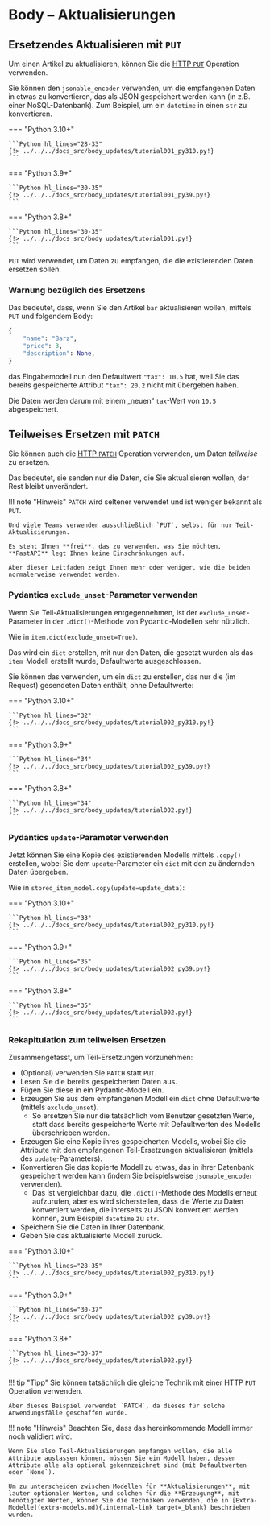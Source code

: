 # Body – Aktualisierungen

## Ersetzendes Aktualisieren mit `PUT`

Um einen Artikel zu aktualisieren, können Sie die <a href="https://developer.mozilla.org/en-US/docs/Web/HTTP/Methods/PUT" class="external-link" target="_blank">HTTP `PUT`</a> Operation verwenden.

Sie können den `jsonable_encoder` verwenden, um die empfangenen Daten in etwas zu konvertieren, das als JSON gespeichert werden kann (in z.B. einer NoSQL-Datenbank). Zum Beispiel, um ein `datetime` in einen `str` zu konvertieren.

=== "Python 3.10+"

    ```Python hl_lines="28-33"
    {!> ../../../docs_src/body_updates/tutorial001_py310.py!}
    ```

=== "Python 3.9+"

    ```Python hl_lines="30-35"
    {!> ../../../docs_src/body_updates/tutorial001_py39.py!}
    ```

=== "Python 3.8+"

    ```Python hl_lines="30-35"
    {!> ../../../docs_src/body_updates/tutorial001.py!}
    ```

`PUT` wird verwendet, um Daten zu empfangen, die die existierenden Daten ersetzen sollen.

### Warnung bezüglich des Ersetzens

Das bedeutet, dass, wenn Sie den Artikel `bar` aktualisieren wollen, mittels `PUT` und folgendem Body:

```Python
{
    "name": "Barz",
    "price": 3,
    "description": None,
}
```

das Eingabemodell nun den Defaultwert `"tax": 10.5` hat, weil Sie das bereits gespeicherte Attribut `"tax": 20.2` nicht mit übergeben haben.

Die Daten werden darum mit einem „neuen“ `tax`-Wert von `10.5` abgespeichert.

## Teilweises Ersetzen mit `PATCH`

Sie können auch die <a href="https://developer.mozilla.org/en-US/docs/Web/HTTP/Methods/PATCH" class="external-link" target="_blank">HTTP `PATCH`</a> Operation verwenden, um Daten *teilweise* zu ersetzen.

Das bedeutet, sie senden nur die Daten, die Sie aktualisieren wollen, der Rest bleibt unverändert.

!!! note "Hinweis"
    `PATCH` wird seltener verwendet und ist weniger bekannt als `PUT`.

    Und viele Teams verwenden ausschließlich `PUT`, selbst für nur Teil-Aktualisierungen.

    Es steht Ihnen **frei**, das zu verwenden, was Sie möchten, **FastAPI** legt Ihnen keine Einschränkungen auf.

    Aber dieser Leitfaden zeigt Ihnen mehr oder weniger, wie die beiden normalerweise verwendet werden.

### Pydantics `exclude_unset`-Parameter verwenden

Wenn Sie Teil-Aktualisierungen entgegennehmen, ist der `exclude_unset`-Parameter in der `.dict()`-Methode von Pydantic-Modellen sehr nützlich.

Wie in `item.dict(exclude_unset=True)`.

Das wird ein `dict` erstellen, mit nur den Daten, die gesetzt wurden als das `item`-Modell erstellt wurde, Defaultwerte ausgeschlossen.

Sie können das verwenden, um ein `dict` zu erstellen, das nur die (im Request) gesendeten Daten enthält, ohne Defaultwerte:

=== "Python 3.10+"

    ```Python hl_lines="32"
    {!> ../../../docs_src/body_updates/tutorial002_py310.py!}
    ```

=== "Python 3.9+"

    ```Python hl_lines="34"
    {!> ../../../docs_src/body_updates/tutorial002_py39.py!}
    ```

=== "Python 3.8+"

    ```Python hl_lines="34"
    {!> ../../../docs_src/body_updates/tutorial002.py!}
    ```

### Pydantics `update`-Parameter verwenden

Jetzt können Sie eine Kopie des existierenden Modells mittels `.copy()` erstellen, wobei Sie dem `update`-Parameter ein `dict` mit den zu ändernden Daten übergeben.

Wie in `stored_item_model.copy(update=update_data)`:

=== "Python 3.10+"

    ```Python hl_lines="33"
    {!> ../../../docs_src/body_updates/tutorial002_py310.py!}
    ```

=== "Python 3.9+"

    ```Python hl_lines="35"
    {!> ../../../docs_src/body_updates/tutorial002_py39.py!}
    ```

=== "Python 3.8+"

    ```Python hl_lines="35"
    {!> ../../../docs_src/body_updates/tutorial002.py!}
    ```

### Rekapitulation zum teilweisen Ersetzen

Zusammengefasst, um Teil-Ersetzungen vorzunehmen:

* (Optional) verwenden Sie `PATCH` statt `PUT`.
* Lesen Sie die bereits gespeicherten Daten aus.
* Fügen Sie diese in ein Pydantic-Modell ein.
* Erzeugen Sie aus dem empfangenen Modell ein `dict` ohne Defaultwerte (mittels `exclude_unset`).
    * So ersetzen Sie nur die tatsächlich vom Benutzer gesetzten Werte, statt dass bereits gespeicherte Werte mit Defaultwerten des Modells überschrieben werden.
* Erzeugen Sie eine Kopie ihres gespeicherten Modells, wobei Sie die Attribute mit den empfangenen Teil-Ersetzungen aktualisieren (mittels des `update`-Parameters).
* Konvertieren Sie das kopierte Modell zu etwas, das in ihrer Datenbank gespeichert werden kann (indem Sie beispielsweise `jsonable_encoder` verwenden).
    * Das ist vergleichbar dazu, die `.dict()`-Methode des Modells erneut aufzurufen, aber es wird sicherstellen, dass die Werte zu Daten konvertiert werden, die ihrerseits zu JSON konvertiert werden können, zum Beispiel `datetime` zu `str`.
* Speichern Sie die Daten in Ihrer Datenbank.
* Geben Sie das aktualisierte Modell zurück.

=== "Python 3.10+"

    ```Python hl_lines="28-35"
    {!> ../../../docs_src/body_updates/tutorial002_py310.py!}
    ```

=== "Python 3.9+"

    ```Python hl_lines="30-37"
    {!> ../../../docs_src/body_updates/tutorial002_py39.py!}
    ```

=== "Python 3.8+"

    ```Python hl_lines="30-37"
    {!> ../../../docs_src/body_updates/tutorial002.py!}
    ```

!!! tip "Tipp"
    Sie können tatsächlich die gleiche Technik mit einer HTTP `PUT` Operation verwenden.

    Aber dieses Beispiel verwendet `PATCH`, da dieses für solche Anwendungsfälle geschaffen wurde.

!!! note "Hinweis"
    Beachten Sie, dass das hereinkommende Modell immer noch validiert wird.

    Wenn Sie also Teil-Aktualisierungen empfangen wollen, die alle Attribute auslassen können, müssen Sie ein Modell haben, dessen Attribute alle als optional gekennzeichnet sind (mit Defaultwerten oder `None`).

    Um zu unterscheiden zwischen Modellen für **Aktualisierungen**, mit lauter optionalen Werten, und solchen für die **Erzeugung**, mit benötigten Werten, können Sie die Techniken verwenden, die in [Extra-Modelle](extra-models.md){.internal-link target=_blank} beschrieben wurden.
